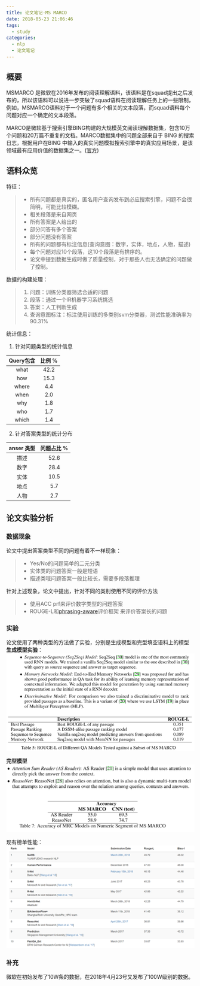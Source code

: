 ```yaml
---
title: 论文笔记-MS MARCO
date: 2018-05-23 21:06:46
tags:
  - study
categories: 
  - nlp
  - 论文笔记
---
```

## 概要
MSMARCO 是微软在2016年发布的阅读理解语料，该语料是在squad提出之后发布的，所以该语料可以说进一步突破了squad语料在阅读理解任务上的一些限制，例如，MSMARCO语料对于一个问题有多个相关的文本段落，而squad语料每个问题对应一个确定的文本段落。
<!-- more -->
MARCO是微软基于搜索引擎BING构建的大规模英文阅读理解数据集，包含10万个问题和20万篇不重复的文档。MARCO数据集中的问题全部来自于 BING 的搜索日志，根据用户在BING 中输入的真实问题模拟搜索引擎中的真实应用场景，是该领域最有应用价值的数据集之一。([官方][1])

## 语料众览 
特征：
> * 所有问题都是真实的，匿名用户查询发布到必应搜索引擎，问题不会很简明，可能比较模糊。
> * 相关段落是来自网页
> * 所有答案是人给出的
> * 部分问答有多个答案
> * 部分问题没有答案
> * 所有的问题都有标注信息(查询意图：数字，实体，地点，人物，描述)
> * 每个问题对应10个段落，这10个段落是有排序的。
> * 论文中提到数据生成时做了质量控制，对于那些人也无法确定的问题做了控制。

数据的构建处理：
> 1. 问题：训练分类器筛选合适的问题
> 2. 段落：通过一个IR机器学习系统挑选
> 3. 答案：人工判断生成
> 4. 查询意图标注：标注使用训练的多类别svm分类器，测试性能准确率为90.31%

统计信息：
1. 针对问题类型的统计信息

|Query包含|比例 %|
|:---:|:---:|
|what|42.2|
|how|15.3|
|where|4.4|
|when|2.0|
|why|1.8|
|who|1.7|
|which|1.4|

2. 针对答案类型的统计分布

|anser 类型| 问题占比 %|
|:---:|:---:|
|描述|52.6|
|数字|28.4|
|实体|10.5|
|地点|5.7|
|人物|2.7|

## 论文实验分析
### 数据现象 
论文中提出答案类型不同的问题有着不一样现象：
> * Yes/No的问题简单的二元分类
> * 实体类的问题答案一般是短语
> * 描述类哦问题答案一般比较长，需要多段落推理

针对上述现象，论文中提出，针对不同的类别使用不同的评价方法
> * 使用ACC prf来评价数字类型的问题答案
> * ROUGE-L和[phrasing-aware][2]评价框架 来评价答案长的问题

### 实验
论文使用了两种类型的方法做了实验，分别是生成模型和完型填空语料上的模型
**生成模型实验**：
![](论文笔记-msmarco/ms1.png)

**完型模型**
![](论文笔记-msmarco/2.png)

现有榜单性能：
![](论文笔记-msmarco/3.png)

### 补充
微软在初始发布了10W条的数据，在2018年4月23号又发布了100W级别的数据。


[1]: http://www.msmarco.org/dataset.aspx
[2]: https://www.microsoft.com/en-us/research/publication/proposal-evaluating-answer-distillation-web-data/